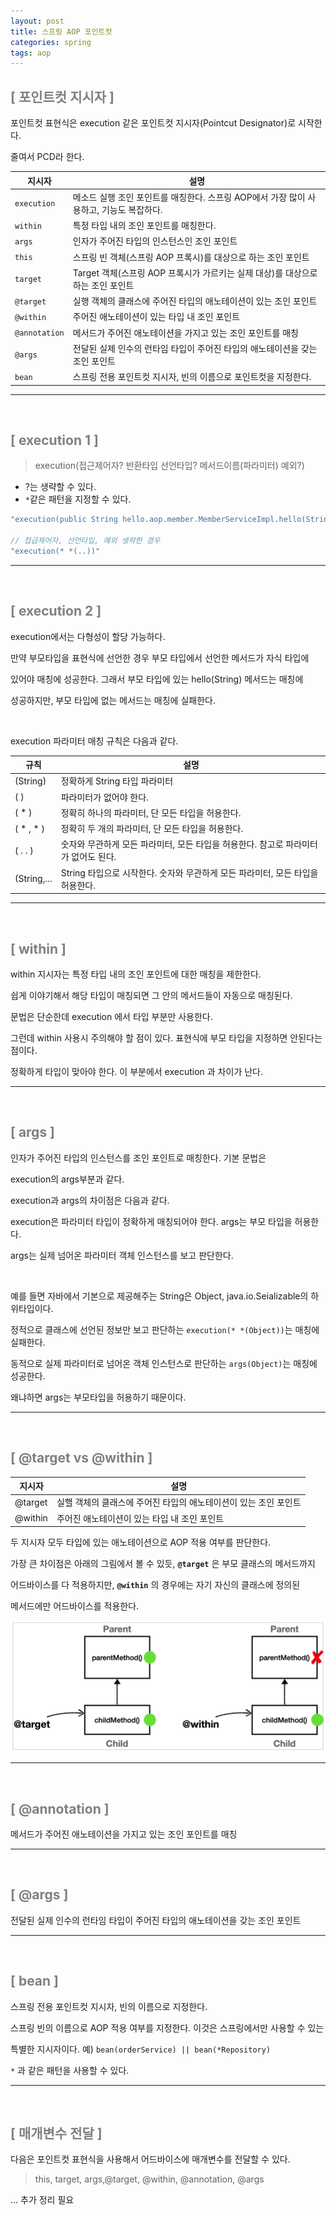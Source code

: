 ```yaml
---
layout: post
title: 스프링 AOP 포인트컷
categories: spring
tags: aop
---
```


## <span style="color:gray">[ 포인트컷 지시자 ]</span>

포인트컷 표현식은 execution 같은 포인트컷 지시자(Pointcut Designator)로 시작한다. 

줄여서 PCD라 한다.

|지시자|설명|
|------|----|
|`execution`|메소드 실행 조인 포인트를 매칭한다. 스프링 AOP에서 가장 많이 사용하고, 기능도 복잡하다.|
|`within`|특정 타입 내의 조인 포인트를 매칭한다.|
|`args`|인자가 주어진 타입의 인스턴스인 조인 포인트|
|`this`|스프링 빈 객체(스프링 AOP 프록시)를 대상으로 하는 조인 포인트|
|`target`|Target 객체(스프링 AOP 프록시가 가르키는 실제 대상)를 대상으로 하는 조인 포인트|
|`@target`|실행 객체의 클래스에 주어진 타입의 애노테이션이 있는 조인 포인트|
|`@within`|주어진 애노테이션이 있는 타입 내 조인 포인트|
|`@annotation`|메서드가 주어진 애노테이션을 가지고 있는 조인 포인트를 매칭|
|`@args`|전달된 실제 인수의 런타임 타입이 주어진 타입의 애노테이션을 갖는 조인 포인트| 
|`bean`|스프링 전용 포인트컷 지시자, 빈의 이름으로 포인트컷을 지정한다.|

---

<br>

## <span style="color:gray">[ execution 1 ]</span>

> execution(접근제어자? 반환타입 선언타입? 메서드이름(파라미터) 예외?)

- ?는 생략할 수 있다.
- `*`같은 패턴을 지정할 수 있다.

```java
"execution(public String hello.aop.member.MemberServiceImpl.hello(String))"

// 접급제어자, 선언타입, 예외 생략한 경우
"execution(* *(..))" 
```
---

<br>

## <span style="color:gray">[ execution 2 ]</span>

execution에서는 다형성이 할당 가능하다.

만약 부모타입을 표현식에 선언한 경우 부모 타입에서 선언한 메서드가 자식 타입에 

있어야 매칭에 성공한다. 그래서 부모 타입에 있는 hello(String) 메서드는 매칭에 

성공하지만, 부모 타입에 없는 메서드는 매칭에 실패한다.

<br>

execution 파라미터 매칭 규칙은 다음과 같다.

|규칙|설명|
|----|----|
|(String)|정확하게 String 타입 파라미터|
|( )|파라미터가 없어야 한다.|
|( * )|정확히 하나의 파라미터, 단 모든 타입을 허용한다.|
|( * , * )|정확히 두 개의 파라미터, 단 모든 타입을 허용한다.|
|( . . )|숫자와 무관하게 모든 파라미터, 모든 타입을 허용한다. 참고로 파라미터가 없어도 된다.|
|(String,...|String 타입으로 시작한다. 숫자와 무관하게 모든 파라미터, 모든 타입을 허용한다.|

---

<br>

## <span style="color:gray">[ within ]</span>

within 지시자는 특정 타입 내의 조인 포인트에 대한 매칭을 제한한다. 

쉽게 이야기해서 해당 타입이 매칭되면 그 안의 메서드들이 자동으로 매칭된다.

문법은 단순한데 execution 에서 타입 부분만 사용한다.

그런데 within 사용시 주의해야 할 점이 있다. 표현식에 부모 타입을 지정하면 안된다는 점이다.

정확하게 타입이 맞아야 한다. 이 부분에서 execution 과 차이가 난다.

---

<br>

## <span style="color:gray">[ args ]</span>

인자가 주어진 타입의 인스턴스를 조인 포인트로 매칭한다. 기본 문법은 

execution의 args부분과 같다. 

execution과 args의 차이점은 다음과 같다.

execution은 파라미터 타입이 정확하게 매칭되어야 한다. args는 부모 타입을 허용한다. 

args는 실제 넘어온 파라미터 객체 인스턴스를 보고 판단한다.

<br>

예를 들면 자바에서 기본으로 제공해주는 String은 Object, java.io.Seializable의 하위타입이다.

정적으로 클래스에 선언된 정보만 보고 판단하는 `execution(* *(Object))`는 매칭에 실패한다.

동적으로 실제 파라미터로 넘어온 객체 인스턴스로 판단하는 `args(Object)`는 매칭에 성공한다.

왜냐하면 args는 부모타입을 허용하기 때문이다.

---

<br>

## <span style="color:gray">[ @target vs @within ]</span>

|지시자|설명|
|------|----|
|@target|실핼 객체의 클래스에 주어진 타입의 애노테이션이 있는 조인 포인트|
|@within|주어진 애노테이션이 있는 타입 내 조인 포인트|

두 지시자 모두 타입에 있는 애노테이션으로 AOP 적용 여부를 판단한다.

가장 큰 차이점은 아래의 그림에서 볼 수 있듯, **`@target`** 은 부모 클래스의 메서드까지

어드바이스를 다 적용하지만, **`@within`** 의 경우에는 자기 자신의 클래스에 정의된

메서드에만 어드바이스를 적용한다.

<img src="/assets/img/spring/aop/aop3.png">

---

<br>

## <span style="color:gray">[ @annotation ]</span>

메서드가 주어진 애노테이션을 가지고 있는 조인 포인트를 매칭

---

<br>

## <span style="color:gray">[ @args ]</span>

전달된 실제 인수의 런타임 타입이 주어진 타입의 애노테이션을 갖는 조인 포인트

---

<br>

## <span style="color:gray">[ bean ]</span>

스프링 전용 포인트컷 지시자, 빈의 이름으로 지정한다.

스프링 빈의 이름으로 AOP 적용 여부를 지정한다. 이것은 스프링에서만 사용할 수 있는 

특별한 지시자이다. 예) `bean(orderService) || bean(*Repository)` 

`*` 과 같은 패턴을 사용할 수 있다.

---

<br>

## <span style="color:gray">[ 매개변수 전달 ]</span>

다음은 포인트컷 표현식을 사용해서 어드바이스에 매개변수를 전달할 수 있다. 

> this, target, args,@target, @within, @annotation, @args

... 추가 정리 필요